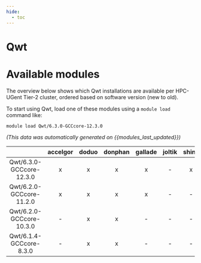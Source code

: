 ```yaml
---
hide:
  - toc
---
```


Qwt
===

# Available modules


The overview below shows which Qwt installations are available per HPC-UGent Tier-2 cluster, ordered based on software version (new to old).

To start using Qwt, load one of these modules using a `module load` command like:

```shell
module load Qwt/6.3.0-GCCcore-12.3.0
```

*(This data was automatically generated on {{modules_last_updated}})*  

| |accelgor|doduo|donphan|gallade|joltik|shinx|skitty|
| :---: | :---: | :---: | :---: | :---: | :---: | :---: | :---: |
|Qwt/6.3.0-GCCcore-12.3.0|x|x|x|x|-|x|x|
|Qwt/6.2.0-GCCcore-11.2.0|x|x|x|x|-|-|-|
|Qwt/6.2.0-GCCcore-10.3.0|-|x|x|-|-|-|-|
|Qwt/6.1.4-GCCcore-8.3.0|-|x|x|-|-|-|-|
